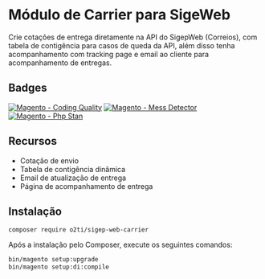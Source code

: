# Módulo de Carrier para SigeWeb

Crie cotações de entrega diretamente na API do SigepWeb (Correios), com tabela de contigência para casos de queda da API, além disso tenha acompanhamento com tracking page e email ao cliente para acompanhamento de entregas.

## Badges
[![Magento - Coding Quality](https://github.com/elisei/sigep-web-carrier/actions/workflows/magento-coding-quality.yml/badge.svg)](https://github.com/elisei/sigep-web-carrier/actions/workflows/magento-coding-quality.yml)
[![Magento - Mess Detector](https://github.com/elisei/sigep-web-carrier/actions/workflows/mess-detector.yml/badge.svg)](https://github.com/elisei/sigep-web-carrier/actions/workflows/mess-detector.yml)
[![Magento - Php Stan](https://github.com/elisei/sigep-web-carrier/actions/workflows/phpstan.yml/badge.svg)](https://github.com/elisei/sigep-web-carrier/actions/workflows/phpstan.yml)

## Recursos

- Cotação de envio
- Tabela de contigência dinâmica
- Email de atualização de entrega
- Página de acompanhamento de entrega

## Instalação

```ssh
composer require o2ti/sigep-web-carrier
```

Após a instalação pelo Composer, execute os seguintes comandos:

```sh
bin/magento setup:upgrade
bin/magento setup:di:compile
```

